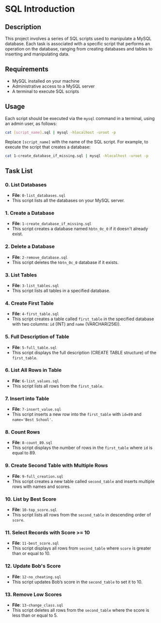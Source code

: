 # SQL Introduction

## Description
This project involves a series of SQL scripts used to manipulate a MySQL database. Each task is associated with a specific script that performs an operation on the database, ranging from creating databases and tables to inserting and manipulating data.

## Requirements
- MySQL installed on your machine
- Administrative access to a MySQL server
- A terminal to execute SQL scripts

## Usage
Each script should be executed via the `mysql` command in a terminal, using an admin user, as follows:

```bash
cat [script_name].sql | mysql -hlocalhost -uroot -p
```

Replace `[script_name]` with the name of the SQL script. For example, to execute the script that creates a database:
```bash
cat 1-create_database_if_missing.sql | mysql -hlocalhost -uroot -p
```

## Task List

### 0. List Databases
- **File**: `0-list_databases.sql`
- This script lists all the databases on your MySQL server.

### 1. Create a Database
- **File**: `1-create_database_if_missing.sql`
- This script creates a database named `hbtn_0c_0` if it doesn't already exist.

### 2. Delete a Database
- **File**: `2-remove_database.sql`
- This script deletes the `hbtn_0c_0` database if it exists.

### 3. List Tables
- **File**: `3-list_tables.sql`
- This script lists all tables in a specified database.

### 4. Create First Table
- **File**: `4-first_table.sql`
- This script creates a table called `first_table` in the specified database with two columns: `id` (INT) and `name` (VARCHAR(256)).

### 5. Full Description of Table
- **File**: `5-full_table.sql`
- This script displays the full description (CREATE TABLE structure) of the `first_table`.

### 6. List All Rows in Table
- **File**: `6-list_values.sql`
- This script lists all rows from the `first_table`.

### 7. Insert into Table
- **File**: `7-insert_value.sql`
- This script inserts a new row into the `first_table` with `id=89` and `name='Best School'`.

### 8. Count Rows
- **File**: `8-count_89.sql`
- This script displays the number of rows in the `first_table` where `id` is equal to 89.

### 9. Create Second Table with Multiple Rows
- **File**: `9-full_creation.sql`
- This script creates a new table called `second_table` and inserts multiple rows with names and scores.

### 10. List by Best Score
- **File**: `10-top_score.sql`
- This script lists all rows from the `second_table` in descending order of `score`.

### 11. Select Records with Score >= 10
- **File**: `11-best_score.sql`
- This script displays all rows from `second_table` where `score` is greater than or equal to 10.

### 12. Update Bob's Score
- **File**: `12-no_cheating.sql`
- This script updates Bob’s score in the `second_table` to set it to 10.

### 13. Remove Low Scores
- **File**: `13-change_class.sql`
- This script deletes all rows from the `second_table` where the score is less than or equal to 5.

